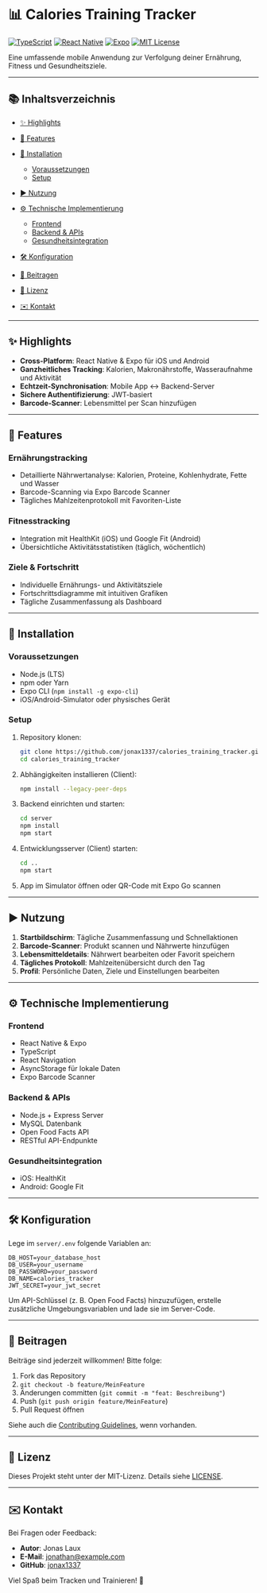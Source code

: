 # 📊 Calories Training Tracker

[![TypeScript](https://img.shields.io/badge/TypeScript-4.9-blue.svg)](https://www.typescriptlang.org/) [![React Native](https://img.shields.io/badge/React%20Native-0.71-blue.svg)](https://reactnative.dev/) [![Expo](https://img.shields.io/badge/Expo-47.0.0-lightgrey.svg)](https://expo.dev/) [![MIT License](https://img.shields.io/badge/License-MIT-green.svg)](LICENSE)

Eine umfassende mobile Anwendung zur Verfolgung deiner Ernährung, Fitness und Gesundheitsziele.

---

## 📚 Inhaltsverzeichnis

* [✨ Highlights](#-highlights)
* [🚀 Features](#-features)
* [💾 Installation](#-installation)

  * [Voraussetzungen](#voraussetzungen)
  * [Setup](#setup)
* [▶️ Nutzung](#️-nutzung)
* [⚙️ Technische Implementierung](#️-technische-implementierung)

  * [Frontend](#frontend)
  * [Backend & APIs](#backend--apis)
  * [Gesundheitsintegration](#gesundheitsintegration)
* [🛠️ Konfiguration](#️-konfiguration)
* [🤝 Beitragen](#-beitragen)
* [📄 Lizenz](#-lizenz)
* [✉️ Kontakt](#️-kontakt)

---

## ✨ Highlights

* **Cross-Platform**: React Native & Expo für iOS und Android
* **Ganzheitliches Tracking**: Kalorien, Makronährstoffe, Wasseraufnahme und Aktivität
* **Echtzeit-Synchronisation**: Mobile App ↔️ Backend-Server
* **Sichere Authentifizierung**: JWT-basiert
* **Barcode-Scanner**: Lebensmittel per Scan hinzufügen

---

## 🚀 Features

### Ernährungstracking

* Detaillierte Nährwertanalyse: Kalorien, Proteine, Kohlenhydrate, Fette und Wasser
* Barcode-Scanning via Expo Barcode Scanner
* Tägliches Mahlzeitenprotokoll mit Favoriten-Liste

### Fitnesstracking

* Integration mit HealthKit (iOS) und Google Fit (Android)
* Übersichtliche Aktivitätsstatistiken (täglich, wöchentlich)

### Ziele & Fortschritt

* Individuelle Ernährungs- und Aktivitätsziele
* Fortschrittsdiagramme mit intuitiven Grafiken
* Tägliche Zusammenfassung als Dashboard

---

## 💾 Installation

### Voraussetzungen

* Node.js (LTS)
* npm oder Yarn
* Expo CLI (`npm install -g expo-cli`)
* iOS/Android-Simulator oder physisches Gerät

### Setup

1. Repository klonen:

   ```bash
   git clone https://github.com/jonax1337/calories_training_tracker.git
   cd calories_training_tracker
   ```
2. Abhängigkeiten installieren (Client):

   ```bash
   npm install --legacy-peer-deps
   ```
3. Backend einrichten und starten:

   ```bash
   cd server
   npm install
   npm start
   ```
4. Entwicklungsserver (Client) starten:

   ```bash
   cd ..
   npm start
   ```
5. App im Simulator öffnen oder QR-Code mit Expo Go scannen

---

## ▶️ Nutzung

1. **Startbildschirm**: Tägliche Zusammenfassung und Schnellaktionen
2. **Barcode-Scanner**: Produkt scannen und Nährwerte hinzufügen
3. **Lebensmitteldetails**: Nährwert bearbeiten oder Favorit speichern
4. **Tägliches Protokoll**: Mahlzeitenübersicht durch den Tag
5. **Profil**: Persönliche Daten, Ziele und Einstellungen bearbeiten

---

## ⚙️ Technische Implementierung

### Frontend

* React Native & Expo
* TypeScript
* React Navigation
* AsyncStorage für lokale Daten
* Expo Barcode Scanner

### Backend & APIs

* Node.js + Express Server
* MySQL Datenbank
* Open Food Facts API
* RESTful API-Endpunkte

### Gesundheitsintegration

* iOS: HealthKit
* Android: Google Fit

---

## 🛠️ Konfiguration

Lege im `server/.env` folgende Variablen an:

```dotenv
DB_HOST=your_database_host
DB_USER=your_username
DB_PASSWORD=your_password
DB_NAME=calories_tracker
JWT_SECRET=your_jwt_secret
```

Um API-Schlüssel (z. B. Open Food Facts) hinzuzufügen, erstelle zusätzliche Umgebungsvariablen und lade sie im Server-Code.

---

## 🤝 Beitragen

Beiträge sind jederzeit willkommen! Bitte folge:

1. Fork das Repository
2. `git checkout -b feature/MeinFeature`
3. Änderungen committen (`git commit -m "feat: Beschreibung"`)
4. Push (`git push origin feature/MeinFeature`)
5. Pull Request öffnen

Siehe auch die [Contributing Guidelines](CONTRIBUTING.md), wenn vorhanden.

---

## 📄 Lizenz

Dieses Projekt steht unter der MIT-Lizenz. Details siehe [LICENSE](LICENSE).

---

## ✉️ Kontakt

Bei Fragen oder Feedback:

* **Autor**: Jonas Laux
* **E-Mail**: [jonathan@example.com](mailto:jonas.laux@hotmail.com)
* **GitHub**: [jonax1337](https://github.com/jonax1337)

Viel Spaß beim Tracken und Trainieren! 🚀
